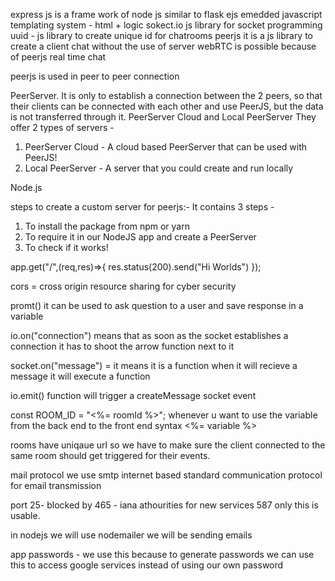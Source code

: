 express js is a frame work of node js similar to flask
ejs emedded javascript templating system - html +  logic
sokect.io js library for socket programming
uuid - js library  to create unique id for chatrooms
peerjs it is a js library to create a client chat without the use of server
webRTC is possible because of peerjs
real time chat

peerjs is used in peer to peer connection

PeerServer. It is only to establish a connection between the 2 peers, so that their clients can be connected with each other and use PeerJS, but the data is not transferred through it.
PeerServer Cloud and Local PeerServer
They offer 2 types of servers - 
1. PeerServer Cloud - A cloud based PeerServer that can be used with PeerJS! 
2. Local PeerServer - A server that you could create and run locally

Node.js

steps to create a custom server for  peerjs:-
It contains 3 steps - 
1. To install the package from npm or yarn 
2. To require it in our NodeJS app and create a PeerServer 
3. To check if it works!


app.get("/",(req,res)=>{
    res.status(200).send("Hi Worlds")
});


cors = cross origin resource sharing
for cyber security

promt() it can be used to ask question to a user and save response in a variable

io.on("connection") means that as soon as the socket establishes a connection it has to shoot the arrow function next to it

socket.on("message") = it means it is a function when it will recieve a message it will execute a function

io.emit() function will trigger a createMessage socket event 

const ROOM_ID = "<%= roomId %>";
whenever u want to use the variable from the back end to the front end syntax <%= variable %>

rooms have uniqaue url so we have to make sure the client connected to the same room should get triggered for their events.

mail protocol we use smtp internet based standard communication protocol for email transmission

port 25- blocked by  465 - iana athourities for new services 
    587 only this is usable.

in nodejs we will use nodemailer we will be sending emails

app passwords - we use this because to generate passwords we can use this to access google services instead of using our own password